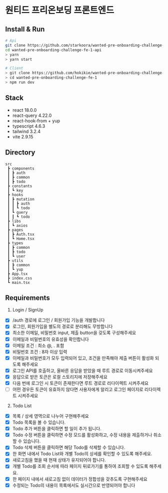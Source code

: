 # 원티드 프리온보딩 프론트엔드

## Install & Run
```bash
# Api  
git clone https://github.com/starkoora/wanted-pre-onboarding-challenge-fe-1-api.git
cd wanted-pre-onboarding-challenge-fe-1-api
> yarn
> yarn start 
```
```bash
# Client
> git clone https://github.com/hokikie/wanted-pre-onboarding-challenge-fe-1.git
> cd wanted-pre-onboarding-challenge-fe-1
> npm run dev
```

## Stack
- react 18.0.0
- react-query 4.22.0
- react-hook-from + yup
- typescript 4.6.3
- tailwind 3.2.4
- vite 2.9.15

## Directory
```
src
 ┣ components
 ┃ ┣ auth
 ┃ ┣ common
 ┃ ┣ todo
 ┣ constants
 ┃ ┗ key
 ┣ hooks
 ┃ ┣ mutation
 ┃ ┃ ┣ auth
 ┃ ┃ ┗ todo
 ┃ ┗ query
 ┃ ┃ ┗ todo
 ┣ libs
 ┃ ┗ axios
 ┣ pages
 ┃ ┣ Auth.tsx
 ┃ ┗ Home.tsx
 ┣ types
 ┃ ┣ common
 ┃ ┣ todo
 ┃ ┗ user
 ┣ utils
 ┃ ┣ common
 ┃ ┗ yup
 ┣ App.tsx
 ┣ index.css
 ┗ main.tsx
 ```
## Requirements

1. Login / SignUp
- [x] /auth 경로에 로그인 / 회원가입 기능을 개발합니다
- [x] 로그인, 회원가입을 별도의 경로로 분리해도 무방합니다
- [x] 최소한 이메일, 비밀번호 input, 제출 button을 갖도록 구성해주세요
- [x] 이메일과 비밀번호의 유효성을 확인합니다
- [x] 이메일 조건 : 최소 @, . 포함
- [x] 비밀번호 조건 : 8자 이상 입력
- [x] 이메일과 비밀번호가 모두 입력되어 있고, 조건을 만족해야 제출 버튼이 활성화 되도록 해주세요
- [x] 로그인 API를 호출하고, 올바른 응답을 받았을 때 루트 경로로 이동시켜주세요
- [x] 응답으로 받은 토큰은 로컬 스토리지에 저장해주세요
- [x] 다음 번에 로그인 시 토큰이 존재한다면 루트 경로로 리다이렉트 시켜주세요
- [ ] 어떤 경우든 토큰이 유효하지 않다면 사용자에게 알리고 로그인 페이지로 리다이렉트 시켜주세요
2. Todo List
- [x] 목록 / 상세 영역으로 나누어 구현해주세요
- [x] Todo 목록을 볼 수 있습니다.
- [x] Todo 추가 버튼을 클릭하면 할 일이 추가 됩니다.
- [x] Todo 수정 버튼을 클릭하면 수정 모드를 활성화하고, 수정 내용을 제출하거나 취소할 수 있습니다.
- [x] Todo 삭제 버튼을 클릭하면 해당 Todo를 삭제할 수 있습니다.
- [x] 한 화면 내에서 Todo List와 개별 Todo의 상세를 확인할 수 있도록 해주세요.
- [x] 새로고침을 했을 때 현재 상태가 유지되어야 합니다.
- [x] 개별 Todo를 조회 순서에 따라 페이지 뒤로가기를 통하여 조회할 수 있도록 해주세요.
- [x] 한 페이지 내에서 새로고침 없이 데이터가 정합성을 갖추도록 구현해주세요
- [x] 수정되는 Todo의 내용이 목록에서도 실시간으로 반영되어야 합니다
